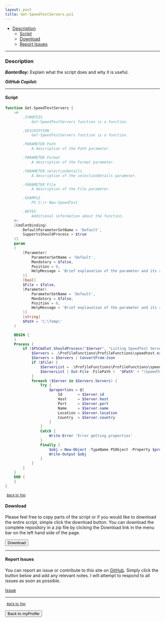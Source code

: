 ```yaml
---
layout: post
title: Get-SpeedTestServers.ps1
---
```


- [Description](#description)
  - [Script](#script)
  - [Download](#download)
  - [Report Issues](#report-issues)

---

### Description

**_BanterBoy:_** Explain what the script does and why it is useful.

**_GitHub Copilot:_**

---

#### Script

```powershell
function Get-SpeedTestServers {
    <#
		.SYNOPSIS
			Get-SpeedTestServers function is a function.

		.DESCRIPTION
			Get-SpeedTestServers function is a function.

		.PARAMETER Path
			A description of the Path parameter.

		.PARAMETER Format
			A description of the Format parameter.

		.PARAMETER selectionDetails
			A description of the selectionDetails parameter.

		.PARAMETER File
			A description of the File parameter.

		.EXAMPLE
			PS C:\> New-SpeedTest

		.NOTES
			Additional information about the function.
	#>
    [CmdletBinding(
        DefaultParameterSetName = 'Default',
        SupportsShouldProcess = $true
    )]
    param
    (
        [Parameter(
            ParameterSetName = 'Default',
            Mandatory = $false,
            Position = 0,
            HelpMessage = 'Brief explanation of the parameter and its requirements/function'
        )]
        [bool]
        $File = $false,
        [Parameter(
            ParameterSetName = 'Default',
            Mandatory = $false,
            Position = 0,
            HelpMessage = 'Brief explanation of the parameter and its requirements/function'
        )]
        [string]
        $Path = 'C:\Temp\'
    )

    BEGIN {
    }
    Process {
        if ($PSCmdlet.ShouldProcess("$Server", "Listing SpeedTest Server...")) {
            $Servers = .\ProfileFunctions\ProfileFunctions\speedtest.exe --servers --format json-pretty
            $Servers = $Servers | ConvertFrom-Json
            if ($File) {
                $ServerList = .\ProfileFunctions\ProfileFunctions\speedtest.exe --servers --format json-pretty
                $ServerList | Out-File -FilePath (  "$Path" + "\SpeedTestServers-" + [datetime]::Now.ToString("dd-MM-yyyy-HH-mm-ss") + ".json") -Encoding utf8 -Force
            }
            foreach ($Server in $Servers.Servers) {
                Try {
                    $properties = @{
                        Id       = $Server.id
                        Host     = $Server.host
                        Port     = $Server.port
                        Name     = $Server.name
                        Location = $Server.location
                        Country  = $Server.country
                    }
                }
                Catch {
                    Write-Error 'Error getting properties'
                }
                Finally {
                    $obj = New-Object -TypeName PSObject -Property $properties
                    Write-Output $obj
                }
            }
        }
    }
    END {
    }
}
```

<span style="font-size:11px;"><a href="#"><i class="fas fa-caret-up" aria-hidden="true" style="color: white; margin-right:5px;"></i>Back to Top</a></span>

#### Download

Please feel free to copy parts of the script or if you would like to download the entire script, simple click the download button. You can download the complete repository in a zip file by clicking the Download link in the menu bar on the left hand side of the page.

<button class="btn" type="submit" onclick="window.open('/PowerShell/functions/myProfile/Get-SpeedTestServers.ps1')">
    <i class="fa fa-cloud-download-alt">
    </i>
        Download
</button>

---

#### Report Issues

You can report an issue or contribute to this site on <a href="https://github.com/BanterBoy/scripts-blog/issues">GitHub</a>. Simply click the button below and add any relevant notes. I will attempt to respond to all issues as soon as possible.

<!-- Place this tag where you want the button to render. -->

<a class="github-button" href="https://github.com/BanterBoy/scripts-blog/issues/new?title=Get-SpeedTestServers.ps1&body=There is a problem with this function. Please find details below." data-show-count="true" aria-label="Issue BanterBoy/scripts-blog on GitHub">Issue</a>

---

<span style="font-size:11px;"><a href="#"><i class="fas fa-caret-up" aria-hidden="true" style="color: white; margin-right:5px;"></i>Back to Top</a></span>

<a href="/menu/_pages/myProfile.html">
    <button class="btn">
        <i class='fas fa-reply'>
        </i>
            Back to myProfile
    </button>
</a>

[1]: http://ecotrust-canada.github.io/markdown-toc
[2]: https://github.com/googlearchive/code-prettify
